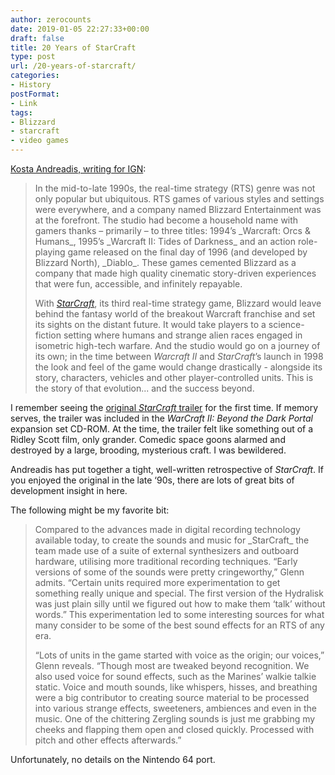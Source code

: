 ```yaml
---
author: zerocounts
date: 2019-01-05 22:27:33+00:00
draft: false
title: 20 Years of StarCraft
type: post
url: /20-years-of-starcraft/
categories:
- History
postFormat:
- Link
tags:
- Blizzard
- starcraft
- video games
---
```


[Kosta Andreadis, writing for IGN](https://www.ign.com/articles/2018/12/03/20-years-of-starcraft-an-ign-retrospective):



<blockquote>In the mid-to-late 1990s, the real-time strategy (RTS) genre was not only popular but ubiquitous. RTS games of various styles and settings were everywhere, and a company named Blizzard Entertainment was at the forefront. The studio had become a household name with gamers thanks – primarily – to three titles: 1994’s _Warcraft: Orcs & Humans_, 1995’s _Warcraft II: Tides of Darkness_ and an action role-playing game released on the final day of 1996 (and developed by Blizzard North), _Diablo_. These games cemented Blizzard as a company that made high quality cinematic story-driven experiences that were fun, accessible, and infinitely repayable.

With _[StarCraft](https://www.ign.com/games/starcraft)_, its third real-time strategy game, Blizzard would leave behind the fantasy world of the breakout Warcraft franchise and set its sights on the distant future. It would take players to a science-fiction setting where humans and strange alien races engaged in isometric high-tech warfare. And the studio would go on a journey of its own; in the time between _Warcraft II_ and _StarCraft_’s launch in 1998 the look and feel of the game would change drastically - alongside its story, characters, vehicles and other player-controlled units. This is the story of that evolution... and the success beyond.

</blockquote>



I remember seeing the [original ](https://youtu.be/HnyzZxkxo-c)[_StarCraft_](https://youtu.be/HnyzZxkxo-c)[ trailer](https://youtu.be/HnyzZxkxo-c) for the first time. If memory serves, the trailer was included in the _WarCraft II: Beyond the Dark Portal_ expansion set CD-ROM. At the time, the trailer felt like something out of a Ridley Scott film, only grander. Comedic space goons alarmed and destroyed by a large, brooding, mysterious craft. I was bewildered.

Andreadis has put together a tight, well-written retrospective of _StarCraft_. If you enjoyed the original in the late ‘90s, there are lots of great bits of development insight in here.

The following might be my favorite bit:



<blockquote>Compared to the advances made in digital recording technology available today, to create the sounds and music for _StarCraft_ the team made use of a suite of external synthesizers and outboard hardware, utilising more traditional recording techniques. “Early versions of some of the sounds were pretty cringeworthy,” Glenn admits. “Certain units required more experimentation to get something really unique and special. The first version of the Hydralisk was just plain silly until we figured out how to make them ‘talk’ without words.” This experimentation led to some interesting sources for what many consider to be some of the best sound effects for an RTS of any era.

“Lots of units in the game started with voice as the origin; our voices,” Glenn reveals. “Though most are tweaked beyond recognition. We also used voice for sound effects, such as the Marines’ walkie talkie static. Voice and mouth sounds, like whispers, hisses, and breathing were a big contributor to creating source material to be processed into various strange effects, sweeteners, ambiences and even in the music. One of the chittering Zergling sounds is just me grabbing my cheeks and flapping them open and closed quickly. Processed with pitch and other effects afterwards.”

</blockquote>



Unfortunately, no details on the Nintendo 64 port.
